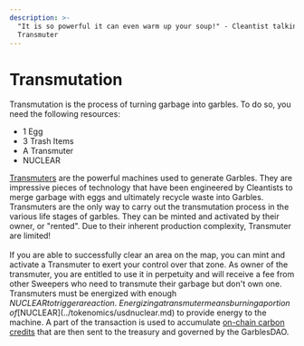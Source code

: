 ```yaml
---
description: >-
  "It is so powerful it can even warm up your soup!" - Cleantist talking about a
  Transmuter
---
```


# Transmutation

Transmutation is the process of turning garbage into garbles. To do so, you need the following resources:

* 1 Egg
* 3 Trash Items
* A Transmuter
* NUCLEAR

[Transmuters](../resources/nft/transmuters.md) are the powerful machines used to generate Garbles. They are impressive pieces of technology that have been engineered by Cleantists to merge garbage with eggs and ultimately recycle waste into Garbles. Transmuters are the only way to carry out the transmutation process in the various life stages of garbles. They can be minted and activated by their owner, or "rented". Due to their inherent production complexity, Transmuter are limited!\
\
If you are able to successfully clear an area on the map, you can mint and activate a Transmuter to  exert your control over that zone. As owner of the transmuter, you are entitled to use it in perpetuity and will receive a fee from other Sweepers who need to transmute their garbage but don't own one. Transmuters must be energized with enough $NUCLEAR to trigger a reaction. \
Energizing a transmuter means burning a portion of [$NUCLEAR](../tokenomics/usdnuclear.md) to provide energy to the machine. A part of the transaction is used to accumulate [on-chain carbon credits](../resources/c02-tokens.md) that are then sent to the treasury and governed by the GarblesDAO.&#x20;
